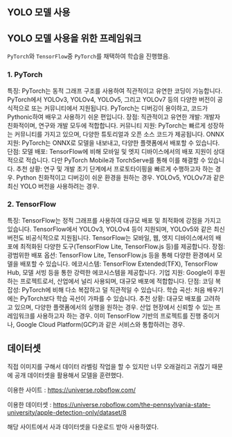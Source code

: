 ## YOLO 모델 사용

## YOLO 모델 사용을 위한 프레임워크

`PyTorch`와 `TensorFlow`중 `PyTorch`를 채택하여 학습을 진행했음.

### 1. PyTorch
  특징:
    PyTorch는 동적 그래프 구조를 사용하여 직관적이고 유연한 코딩이 가능합니다.
    PyTorch에서 YOLOv3, YOLOv4, YOLOv5, 그리고 YOLOv7 등의 다양한 버전이 공식적으로 또는 커뮤니티에서 지원됩니다.
    PyTorch는 디버깅이 용이하고, 코드가 Pythonic하여 배우고 사용하기 쉬운 편입니다.
  장점:
    직관적이고 유연한 개발: 개발자 친화적이며, 연구와 개발 모두에 적합합니다.
    커뮤니티 지원: PyTorch는 빠르게 성장하는 커뮤니티를 가지고 있으며, 다양한 튜토리얼과 오픈 소스 코드가 제공됩니다.
    ONNX 지원: PyTorch는 ONNX로 모델을 내보내고, 다양한 플랫폼에서 배포할 수 있습니다.
  단점:
    모델 배포: TensorFlow에 비해 모바일 및 엣지 디바이스에서의 배포 지원이 상대적으로 적습니다. 다만 PyTorch Mobile과 TorchServe를 통해 이를 해결할 수 있습니다.
    추천 상황:
    연구 및 개발 초기 단계에서 프로토타이핑을 빠르게 수행하고자 하는 경우.
    Python 친화적이고 디버깅이 쉬운 환경을 원하는 경우.
    YOLOv5, YOLOv7과 같은 최신 YOLO 버전을 사용하려는 경우.
   
### 2. TensorFlow
  특징:
    TensorFlow는 정적 그래프를 사용하여 대규모 배포 및 최적화에 강점을 가지고 있습니다.
    TensorFlow에서 YOLOv3, YOLOv4 등이 지원되며, YOLOv5와 같은 최신 버전도 비공식적으로 지원됩니다.
    TensorFlow는 모바일, 웹, 엣지 디바이스에서의 배포에 최적화된 다양한 도구(TensorFlow Lite, TensorFlow.js 등)를 제공합니다.
  장점:
    광범위한 배포 옵션: TensorFlow Lite, TensorFlow.js 등을 통해 다양한 환경에서 모델을 배포할 수 있습니다.
    에코시스템: TensorFlow Extended(TFX), TensorFlow Hub, 모델 서빙 등을 통한 강력한 에코시스템을 제공합니다.
    기업 지원: Google이 후원하는 프로젝트로서, 산업에서 널리 사용되며, 대규모 배포에 적합합니다.
  단점:
    코딩 복잡성: PyTorch에 비해 다소 복잡하고 덜 직관적일 수 있습니다.
    학습 곡선: 처음 배우기에는 PyTorch보다 학습 곡선이 가파를 수 있습니다.
  추천 상황:
    대규모 배포를 고려하고 있으며, 다양한 플랫폼에서의 실행을 원하는 경우.
    산업 현장에서 신뢰할 수 있는 프레임워크를 사용하고자 하는 경우.
    이미 TensorFlow 기반의 프로젝트를 진행 중이거나, Google Cloud Platform(GCP)과 같은 서비스와 통합하려는 경우.


## 데이터셋

직접 이미지를 구해서 데이터 라벨링 작업을 할 수 있지만 너무 오래걸리고 귀찮기 때문에 공개 데이터셋을 활용해서 모델을 훈련했다.

이용한 사이트 : https://universe.roboflow.com/

이용한 데이터셋 : https://universe.roboflow.com/the-pennsylvania-state-university/apple-detection-only/dataset/8

해당 사이트에서 사과 데이터셋을 다운로드 받아 사용하였다.

